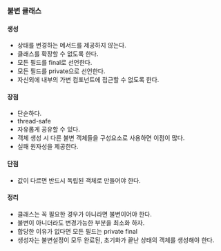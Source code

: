 ### 불변 클래스
#### 생성
* 상태를 변경하는 메서드를 제공하지 않는다.
* 클래스를 확장할 수 없도록 한다.
* 모든 필드를 final로 선언한다.
* 모든 필드를 private으로 선언한다.
* 자신외에 내부의 가변 컴포넌트에 접근할 수 없도록 한다.

#### 장점
* 단순하다.
* thread-safe
* 자유롭게 공유할 수 있다.
* 객체 생성 시 다른 불변 객체들을 구성요소로 사용하면 이점이 많다.
* 실패 원자성을 제공한다.

#### 단점
* 값이 다르면 반드시 독립된 객체로 만들어야 한다.

#### 정리
* 클래스는 꼭 필요한 경우가 아니라면 불변이어야 한다.
* 불변이 아니더라도 변경가능한 부분을 최소화 하자.
* 합당한 이유가 없다면 모든 필드는 private final
* 생성자는 불변설정이 모두 완료된, 초기화가 끝난 상태의 객체를 생성해야 한다.
